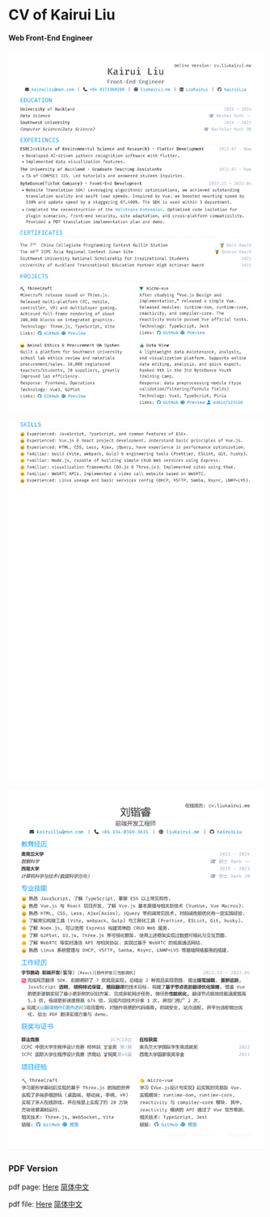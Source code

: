 # CV of Kairui Liu


#### Web Front-End Engineer

![CV of Kairui Liu](./img/Resume_Kairui_Liu_en_1.png)

![CV of Kairui Liu](./img/Resume_Kairui_Liu_en_2.png)

![CV of Kairui Liu](./img/Resume_Kairui_Liu.png)

### PDF Version

pdf page: [Here](https://cv.liukairui.me/paper/en) [简体中文](https://cv.liukairui.me/paper/)

pdf file: [Here](https://cv.liukairui.me/Resume_Kairui_Liu_en.pdf) [简体中文](https://cv.liukairui.me/Resume_Kairui_Liu.pdf)
